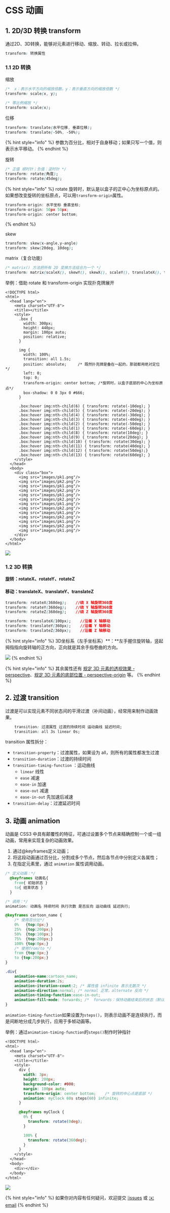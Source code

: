 # CSS 动画

## 1. 2D/3D 转换 transform

通过2D、3D转换，能够对元素进行移动、缩放、转动、拉长或拉伸。

```css
transform: 转换属性
```

### 1.1 2D 转换

缩放

```css
/*  x：表示水平方向的缩放倍数。y：表示垂直方向的缩放倍数 */
transform: scale(x, y);

/* 等比例缩放 */
transform: scale(x);
```

位移

```css
transform: translate(水平位移, 垂直位移);
transform: translate(-50%, -50%);
```

{% hint style="info" %}
参数为百分比，相对于自身移动；如果只写一个值，则表示水平移动。
{% endhint %}

旋转

```css
/* 正值 顺时针；负值：逆时针 */
transform: rotate(角度);
transform: rotate(45deg);
```

{% hint style="info" %}
rotate 旋转时，默认是以盒子的正中心为坐标原点的。如果想改变旋转的坐标原点，可以用`transform-origin`属性。

```javascript
transform-origin: 水平坐标 垂直坐标;
transform-origin: 50px 50px;
transform-origin: center bottom;
```
{% endhint %}

skew

```css
transform: skew(x-angle,y-angle)
transform: skew(20deg, 10deg);
```

matrix（复合功能）

```css
/* matrix() 方法把所有 2D 变换方法组合为一个 */
transform: matrix(scaleX(), skewY(), skewX(), scaleY(), translateX(), translateY())
```

举例：借助 rotate 和 transform-origin 实现扑克牌展开

```markup
<!DOCTYPE html>
<html>
  <head lang="en">
    <meta charset="UTF-8">
    <title></title>
    <style>
      .box {
        width: 300px;
        height: 440px;
        margin: 100px auto;
        position: relative;
      }

      img {
        width: 100%;
        transition: all 1.5s;
        position: absolute;     /* 既然扑克牌是叠在一起的，那就都用绝对定位 */
        left: 0;
        top: 0;
        transform-origin: center bottom; /*旋转时，以盒子底部的中心为坐标原点*/
        box-shadow: 0 0 3px 0 #666;
      }

      .box:hover img:nth-child(6) { transform: rotate(-10deg); }
      .box:hover img:nth-child(5) { transform: rotate(-20deg); }
      .box:hover img:nth-child(4) { transform: rotate(-30deg); }
      .box:hover img:nth-child(3) { transform: rotate(-40deg); }
      .box:hover img:nth-child(2) { transform: rotate(-50deg); }
      .box:hover img:nth-child(1) { transform: rotate(-60deg); }
      .box:hover img:nth-child(8) { transform: rotate(10deg); }
      .box:hover img:nth-child(9) { transform: rotate(20deg); }
      .box:hover img:nth-child(10) { transform: rotate(30deg); }
      .box:hover img:nth-child(11) { transform: rotate(40deg); }
      .box:hover img:nth-child(12) { transform: rotate(50deg);}
      .box:hover img:nth-child(13) { transform: rotate(60deg); }
    </style>
  </head>
  <body>
    <div class="box">
      <img src="images/pk1.png"/>
      <img src="images/pk2.png"/>
      <img src="images/pk1.png"/>
      <img src="images/pk2.png"/>
      <img src="images/pk1.png"/>
      <img src="images/pk2.png"/>
      <img src="images/pk1.png"/>
      <img src="images/pk2.png"/>
      <img src="images/pk1.png"/>
      <img src="images/pk2.png"/>
      <img src="images/pk1.png"/>
      <img src="images/pk2.png"/>
      <img src="images/pk1.png"/>
    </div>
  </body>
</html>
```

![](../../.gitbook/assets/pu-ke-pai-.gif)

### 1.2 3D 转换

**旋转：rotateX、rotateY、rotateZ**

#### 移动：translateX、translateY、translateZ

```css
transform: rotateX(360deg);    //绕 X 轴旋转360度
transform: rotateY(360deg);    //绕 Y 轴旋转360度
transform: rotateZ(360deg);    //绕 Z 轴旋转360度

transform: translateX(100px);    //沿着 X 轴移动
transform: translateY(360px);    //沿着 Y 轴移动
transform: translateZ(360px);    //沿着 Z 轴移动
```

{% hint style="info" %}
3D坐标系（左手坐标系）**：**左手握住旋转轴，竖起拇指指向旋转轴的正方向，正向就是其余手指卷曲的方向。

![](../../.gitbook/assets/3d-zuo-biao-xi-.png)
{% endhint %}

{% hint style="info" %}
其余属性还有 [规定 3D 元素的透视效果 - perspective](https://www.w3school.com.cn/cssref/pr_perspective.asp)、[规定 3D 元素的底部位置 - perspective-origin](https://www.w3school.com.cn/cssref/pr_perspective-origin.asp) 等。
{% endhint %}

## 2. 过渡 transition

过渡是可以实现元素不同状态间的平滑过渡（补间动画），经常用来制作动画效果。

```css
	transition: 过渡属性 过渡的持续时间 运动曲线 延迟时间;
	transition: all 3s linear 0s;
```

transition 属性拆分：

* `transition-property`：过渡属性，如果设为 all，则所有的属性都发生过渡
* `transition-duration`：过渡的持续时间
* `transition-timing-function` ：运动曲线
  * `linear` 线性
  * `ease` 减速
  * `ease-in` 加速
  * `ease-out` 减速
  * `ease-in-out` 先加速后减速
* `transition-delay`：过渡延迟时间

## 3. 动画 animation

动画是 CSS3 中具有颠覆性的特征，可通过设置多个节点来精确控制一个或一组动画，常用来实现复杂的动画效果。

1. 通过@keyframes定义动画；
2. 将这段动画通过百分比，分割成多个节点，然后各节点中分别定义各属性；
3. 在指定元素里，通过 `animation` 属性调用动画。

```css
/* 定义动画：*/
  @keyframes 动画名{
    from{ 初始状态 }
    to{ 结束状态 }
  }

/* 调用：*/
animation: 动画名 持续时间 执行次数 是否反向 运动曲线 延迟执行;
```

```css
@keyframes cartoon_name {
    /* 使用百分比*/
    0%   {top:0px;}
    25%  {top:200px;}
    50%  {top:100px;}
    75%  {top:200px;}
    100% {top:0px;}
    /* 使用from/to */
    from {top:0px;}
    to {top:200px;}
}

.div{
    animation-name:cartoon_name;
    animation-duration:2s;
    animation-iteration-count:2; /* 属性值 infinite 表示无数次 */
    animation-direction:normal; /* normal 正常，alternate 反向 */
    animation-timing-function:ease-in-out;
    animation-fill-mode: forwards; /*  forwards：保持动画结束后的状态（默认），  backwards：动画结束后回到最初的状态 */
}
```

`animation-timing-function`如果设置为`steps()`，则表示动画不是连续执行，而是间断地分成几步执行，应用于多帧动画等。

举例：通过`animation-timing-function`的`steps()`制作时钟指针

```css
<!DOCTYPE html>
<html>
  <head lang="en">
    <meta charset="UTF-8">
    <title></title>
    <style>
      div {
        width: 3px;
        height: 200px;
        background-color: #000;
        margin: 100px auto;
        transform-origin: center bottom;    /* 旋转的中心点是底部 */
        animation: myClock 60s steps(60) infinite;
      }

      @keyframes myClock {
        0% {
          transform: rotate(0deg);
        }

        100% {
          transform: rotate(360deg);
        }
      }
    </style>
  </head>
  <body>
    <div></div>
  </body>
</html>
```

![](../../.gitbook/assets/shi-zhong-.gif)

{% hint style="info" %}
如果你对内容有任何疑问，欢迎提交 [❕issues](https://github.com/MrEnvision/Front-end_learning_notes/issues) 或 [ ✉️ email](mailto:EnvisionShen@gmail.com)
{% endhint %}

